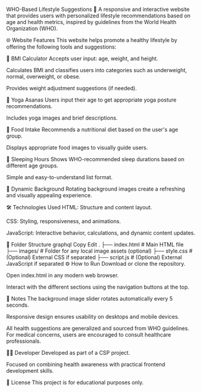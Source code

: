 WHO-Based Lifestyle Suggestions 🌿
A responsive and interactive website that provides users with personalized lifestyle recommendations based on age and health metrics, inspired by guidelines from the World Health Organization (WHO).

🌐 Website Features
This website helps promote a healthy lifestyle by offering the following tools and suggestions:

🧮 BMI Calculator
Accepts user input: age, weight, and height.

Calculates BMI and classifies users into categories such as underweight, normal, overweight, or obese.

Provides weight adjustment suggestions (if needed).

🧘 Yoga Asanas
Users input their age to get appropriate yoga posture recommendations.

Includes yoga images and brief descriptions.

🍎 Food Intake
Recommends a nutritional diet based on the user's age group.

Displays appropriate food images to visually guide users.

🛌 Sleeping Hours
Shows WHO-recommended sleep durations based on different age groups.

Simple and easy-to-understand list format.

🌄 Dynamic Background
Rotating background images create a refreshing and visually appealing experience.

🛠️ Technologies Used
HTML: Structure and content layout.

CSS: Styling, responsiveness, and animations.

JavaScript: Interactive behavior, calculations, and dynamic content updates.

📁 Folder Structure
graphql
Copy
Edit
.
├── index.html         # Main HTML file
├── images/            # Folder for any local image assets (optional)
├── style.css          # (Optional) External CSS if separated
├── script.js          # (Optional) External JavaScript if separated
⚙️ How to Run
Download or clone the repository.

Open index.html in any modern web browser.

Interact with the different sections using the navigation buttons at the top.

📌 Notes
The background image slider rotates automatically every 5 seconds.

Responsive design ensures usability on desktops and mobile devices.

All health suggestions are generalized and sourced from WHO guidelines. For medical concerns, users are encouraged to consult healthcare professionals.

👩‍💻 Developer
Developed as part of a CSP project.

Focused on combining health awareness with practical frontend development skills.

📜 License
This project is for educational purposes only.
